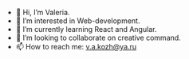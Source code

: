 - 👋 Hi, I’m Valeria.
- 👀 I’m interested in Web-development.
- 🌱 I’m currently learning React and Angular.
- 💞️ I’m looking to collaborate on creative command.
- 📫 How to reach me: v.a.kozh@ya.ru
